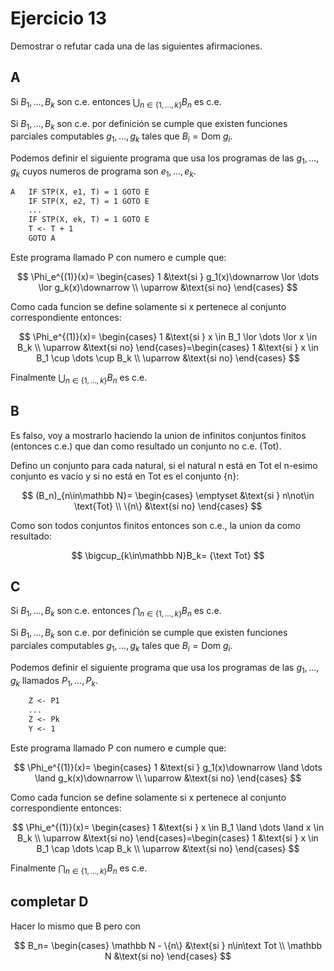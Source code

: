 # Ejercicio 13

Demostrar o refutar cada una de las siguientes afirmaciones.

## A

Si $B_1, \dots, B_k$ son c.e. entonces $\bigcup_{n\in\{1,\dots,k\}}B_n$ es c.e.

Si $B_1, \dots, B_k$ son c.e. por definición se cumple que existen funciones parciales computables $g_1, \dots, g_k$ tales que $B_i=\text{Dom }g_i$.

Podemos definir el siguiente programa que usa los programas de las $g_1, \dots, g_k$ cuyos numeros de programa son $e_1, \dots, e_k$.

```txt
A   IF STP(X, e1, T) = 1 GOTO E
    IF STP(X, e2, T) = 1 GOTO E
    ...
    IF STP(X, ek, T) = 1 GOTO E
    T <- T + 1
    GOTO A
```

Este programa llamado P con numero e cumple que:

$$
\Phi_e^{(1)}(x)=
\begin{cases}
    1 &\text{si } g_1(x)\downarrow \lor \dots \lor g_k(x)\downarrow \\
    \uparrow &\text{si no}
\end{cases}
$$

Como cada funcion se define solamente si x pertenece al conjunto correspondiente entonces:

$$
\Phi_e^{(1)}(x)=
\begin{cases}
    1 &\text{si } x \in B_1 \lor \dots \lor x \in B_k \\
    \uparrow &\text{si no}
\end{cases}=\begin{cases}
    1 &\text{si } x \in B_1 \cup \dots \cup B_k \\
    \uparrow &\text{si no}
\end{cases}
$$

Finalmente $\bigcup_{n\in\{1,\dots,k\}}B_n$ es c.e.

## B

Es falso, voy a mostrarlo haciendo la union de infinitos conjuntos finitos (entonces c.e.) que dan como resultado un conjunto no c.e. (Tot).

Defino un conjunto para cada natural, si el natural n está en Tot el n-esimo conjunto es vacío y si no está en Tot es el conjunto {n}:

$$
(B_n)_{n\in\mathbb N}=
\begin{cases}
    \emptyset &\text{si } n\not\in \text{Tot} \\
    \{n\} &\text{si no}
\end{cases}
$$

Como son todos conjuntos finitos entonces son c.e., la union da como resultado:

$$
\bigcup_{k\in\mathbb N}B_k= {\text Tot}
$$

## C

Si $B_1, \dots, B_k$ son c.e. entonces $\bigcap_{n\in\{1,\dots,k\}}B_n$ es c.e.

Si $B_1, \dots, B_k$ son c.e. por definición se cumple que existen funciones parciales computables $g_1, \dots, g_k$ tales que $B_i=\text{Dom }g_i$.

Podemos definir el siguiente programa que usa los programas de las $g_1, \dots, g_k$ llamados $P_1, \dots, P_k$.

```txt
    Z <- P1
    ...
    Z <- Pk
    Y <- 1
```

Este programa llamado P con numero e cumple que:

$$
\Phi_e^{(1)}(x)=
\begin{cases}
    1 &\text{si } g_1(x)\downarrow \land \dots \land g_k(x)\downarrow \\
    \uparrow &\text{si no}
\end{cases}
$$

Como cada funcion se define solamente si x pertenece al conjunto correspondiente entonces:

$$
\Phi_e^{(1)}(x)=
\begin{cases}
    1 &\text{si } x \in B_1 \land \dots \land x \in B_k \\
    \uparrow &\text{si no}
\end{cases}=\begin{cases}
    1 &\text{si } x \in B_1 \cap \dots \cap B_k \\
    \uparrow &\text{si no}
\end{cases}
$$

Finalmente $\bigcap_{n\in\{1,\dots,k\}}B_n$ es c.e.

## completar D

Hacer lo mismo que B pero con

$$
B_n=
\begin{cases}
    \mathbb N - \{n\} &\text{si } n\in\text Tot \\
    \mathbb N &\text{si no}
\end{cases}
$$
